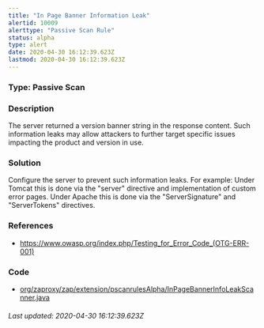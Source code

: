 ```yaml
---
title: "In Page Banner Information Leak"
alertid: 10009
alerttype: "Passive Scan Rule"
status: alpha
type: alert
date: 2020-04-30 16:12:39.623Z
lastmod: 2020-04-30 16:12:39.623Z
---
```

### Type: Passive Scan

### Description
The server returned a version banner string in the response content. Such information leaks may allow attackers to further target specific issues impacting the product and version in use.

### Solution

Configure the server to prevent such information leaks. For example:
Under Tomcat this is done via the "server" directive and implementation of custom error pages.
Under Apache this is done via the "ServerSignature" and "ServerTokens" directives.

### References

* https://www.owasp.org/index.php/Testing_for_Error_Code_(OTG-ERR-001)

### Code

 * [org/zaproxy/zap/extension/pscanrulesAlpha/InPageBannerInfoLeakScanner.java](https://github.com/zaproxy/zap-extensions/blob/master/addOns/pscanrulesAlpha/src/main/java/org/zaproxy/zap/extension/pscanrulesAlpha/InPageBannerInfoLeakScanner.java)

###### Last updated: 2020-04-30 16:12:39.623Z
